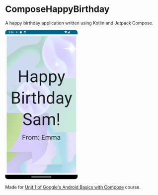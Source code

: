 # ComposeHappyBirthday
A happy birthday application written using Kotlin and Jetpack Compose.

<img src="/docs/Screenshot_20240302_235647.png" height="480">

Made for [Unit 1 of Google's Android Basics with Compose](https://developer.android.com/courses/android-basics-compose/unit-1) course.
